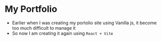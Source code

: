 # My Portfolio

- Earlier when I was creating my portolio site using Vanilla js, it become too much difficult to manage it
- So now I am creating it again using `React + Vite`
